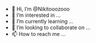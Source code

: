 - 👋 Hi, I’m @Nikitooozooo
- 👀 I’m interested in ...
- 🌱 I’m currently learning ...
- 💞️ I’m looking to collaborate on ...
- 📫 How to reach me ...

<!---
Nikitooozooo/Nikitooozooo is a ✨ special ✨ repository because its `README.md` (this file) appears on your GitHub profile.
You can click the Preview link to take a look at your changes.
--->
